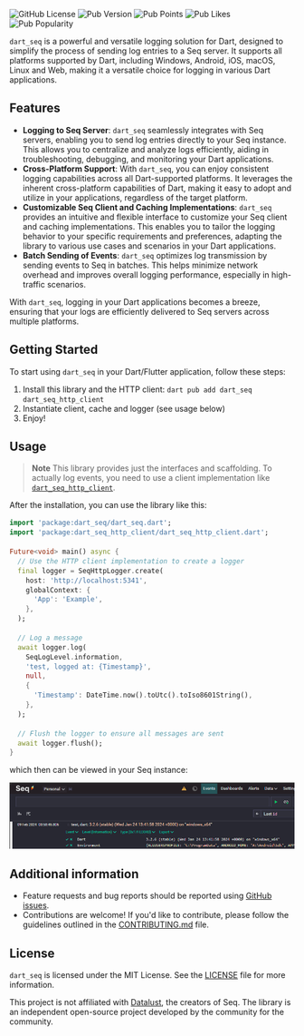 ![GitHub License](https://img.shields.io/github/license/ricardoboss/dart_seq)
![Pub Version](https://img.shields.io/pub/v/dart_seq)
![Pub Points](https://img.shields.io/pub/points/dart_seq)
![Pub Likes](https://img.shields.io/pub/likes/dart_seq)
![Pub Popularity](https://img.shields.io/pub/popularity/dart_seq)

`dart_seq` is a powerful and versatile logging solution for Dart, designed to simplify the process of sending log entries to a Seq server. It supports all platforms supported by Dart, including Windows, Android, iOS, macOS, Linux and Web, making it a versatile choice for logging in various Dart applications.

## Features

- **Logging to Seq Server**: `dart_seq` seamlessly integrates with Seq servers, enabling you to send log entries directly to your Seq instance. This allows you to centralize and analyze logs efficiently, aiding in troubleshooting, debugging, and monitoring your Dart applications.
- **Cross-Platform Support**: With `dart_seq`, you can enjoy consistent logging capabilities across all Dart-supported platforms. It leverages the inherent cross-platform capabilities of Dart, making it easy to adopt and utilize in your applications, regardless of the target platform.
- **Customizable Seq Client and Caching Implementations**: `dart_seq` provides an intuitive and flexible interface to customize your Seq client and caching implementations. This enables you to tailor the logging behavior to your specific requirements and preferences, adapting the library to various use cases and scenarios in your Dart applications.
- **Batch Sending of Events**: `dart_seq` optimizes log transmission by sending events to Seq in batches. This helps minimize network overhead and improves overall logging performance, especially in high-traffic scenarios.

With `dart_seq`, logging in your Dart applications becomes a breeze, ensuring that your logs are efficiently delivered to Seq servers across multiple platforms.

## Getting Started

To start using `dart_seq` in your Dart/Flutter application, follow these steps:

1. Install this library and the HTTP client: `dart pub add dart_seq dart_seq_http_client`
2. Instantiate client, cache and logger (see usage below)
3. Enjoy!

## Usage

> **Note**
> This library provides just the interfaces and scaffolding.
> To actually log events, you need to use a client implementation like
> [`dart_seq_http_client`](https://pub.dev/packages/dart_seq_http_client).

After the installation, you can use the library like this:

```dart
import 'package:dart_seq/dart_seq.dart';
import 'package:dart_seq_http_client/dart_seq_http_client.dart';

Future<void> main() async {
  // Use the HTTP client implementation to create a logger
  final logger = SeqHttpLogger.create(
    host: 'http://localhost:5341',
    globalContext: {
      'App': 'Example',
    },
  );

  // Log a message
  await logger.log(
    SeqLogLevel.information,
    'test, logged at: {Timestamp}',
    null,
    {
      'Timestamp': DateTime.now().toUtc().toIso8601String(),
    },
  );

  // Flush the logger to ensure all messages are sent
  await logger.flush();
}
```

which then can be viewed in your Seq instance:

![Seq Screenshot showing the logged message with metadata](https://raw.githubusercontent.com/ricardoboss/dart_seq/be3db3b777db9cf8791cf4d36f61d2b317122fef/doc/example_output.png)

## Additional information

- Feature requests and bug reports should be reported using [GitHub issues](https://github.com/ricardoboss/dart_seq/issues).
- Contributions are welcome! If you'd like to contribute, please follow the guidelines outlined in the [CONTRIBUTING.md](./CONTRIBUTING.md) file.

## License

`dart_seq` is licensed under the MIT License. See the [LICENSE](./LICENSE) file for more information.

This project is not affiliated with [Datalust](https://datalust.co/), the creators of Seq. The
library is an independent open-source project developed by the community for the community.
